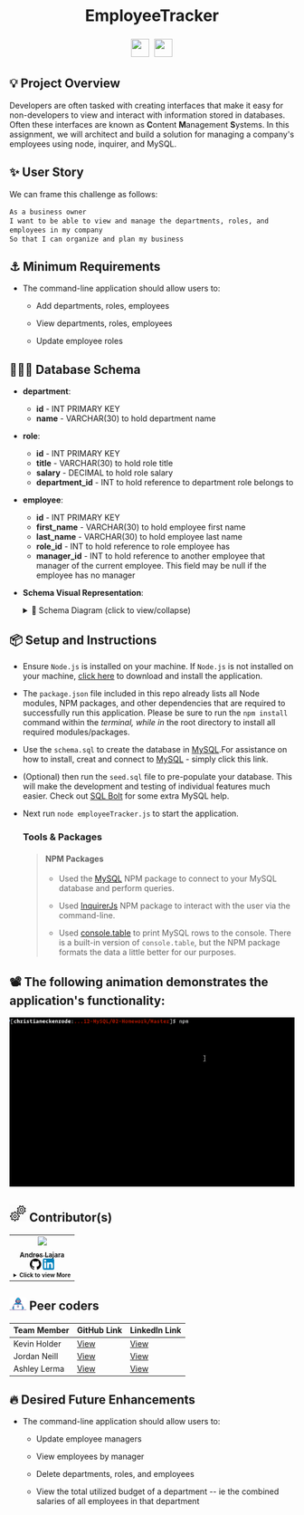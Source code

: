 <h1 align='center'>EmployeeTracker</h1>
  <div align='center'>
    <img height="32" width="32" style="vertical-align:center;margin:4px" src="https://cdn.jsdelivr.net/npm/simple-icons@v3/icons/npm.svg" /img><img  height="32" width="32" padding-left="25px" src="https://cdn.jsdelivr.net/npm/simple-icons@v3/icons/visualstudiocode.svg" style="vertical-align:center; margin:5px" </img> </div>

## 💡 Project Overview

Developers are often tasked with creating interfaces that make it easy for non-developers to view and interact with information stored in databases. Often these interfaces are known as **C**ontent **M**anagement **S**ystems. In this assignment, we will architect and build a solution for managing a company's employees using node, inquirer, and MySQL.

## ✨ User Story

We can frame this challenge as follows:

```
As a business owner
I want to be able to view and manage the departments, roles, and employees in my company
So that I can organize and plan my business
```

## ⚓ Minimum Requirements

- The command-line application should allow users to:

  - Add departments, roles, employees

  - View departments, roles, employees

  - Update employee roles

## 🧑🏻‍💻 Database Schema

- **department**:

  - **id** - INT PRIMARY KEY
  - **name** - VARCHAR(30) to hold department name

- **role**:

  - **id** - INT PRIMARY KEY
  - **title** - VARCHAR(30) to hold role title
  - **salary** - DECIMAL to hold role salary
  - **department_id** - INT to hold reference to department role belongs to

- **employee**:

  - **id** - INT PRIMARY KEY
  - **first_name** - VARCHAR(30) to hold employee first name
  - **last_name** - VARCHAR(30) to hold employee last name
  - **role_id** - INT to hold reference to role employee has
  - **manager_id** - INT to hold reference to another employee that manager of the current employee. This field may be null if the employee has no manager

- **Schema Visual Representation**:

    <details>
    <summary>🌟 Schema Diagram (click to view/collapse)</summary>
    1 of 1
    <img src="./Assets/schema.png">
    </details>

## 📦 Setup and Instructions

- Ensure `Node.js` is installed on your machine. If `Node.js` is not installed on your machine, [click here](https://nodejs.org/en/) to download and install the application.
- The `package.json` file included in this repo already lists all Node modules, NPM packages, and other dependencies that are required to successfully run this application. Please be sure to run the `npm install` command within the _terminal, while in_ the root directory to install all required modules/packages.
- Use the `schema.sql` to create the database in [MySQL](https://www.mysqltutorial.org/).For assistance on how to install, creat and connect to [MySQL](https://www.mysqltutorial.org/getting-started-with-mysql/) - simply click this link.
- (Optional) then run the `seed.sql` file to pre-populate your database. This will make the development and testing of individual features much easier. Check out [SQL Bolt](https://sqlbolt.com/) for some extra MySQL help.

- Next run `node employeeTracker.js` to start the application.

  ### Tools & Packages

  > #### NPM Packages
  >
  > - Used the [MySQL](https://www.npmjs.com/package/mysql) NPM package to connect to your MySQL database and perform queries.
  >
  > - Used [InquirerJs](https://www.npmjs.com/package/inquirer/v/0.2.3) NPM package to interact with the user via the command-line.
  >
  > - Used [console.table](https://www.npmjs.com/package/console.table) to print MySQL rows to the console. There is a built-in version of `console.table`, but the NPM package formats the data a little better for our purposes.

## 📽️ The following animation demonstrates the application's functionality:

![Employee Tracker](Assets/employee-tracker.gif)

## <img src="Assets/settings.gif" width="30px"> Contributor(s)

<table>
  <tr>
    <td align="center"><a href="https://juanlajara.github.io/portfolio.html"><img src="https://avatars0.githubusercontent.com/u/54958540" width="100px;" /><br /><sub><b>Andres Lajara</b></sub></a><br />
   <a href="https://github.com/juanlajara"><img src="./Assets/github.svg" width="20px;" alt=""></a>
   <a href="https://www.linkedin.com/in/juan-andres-lajara-179a8442"><img src="./Assets/linkedin.svg" width="20px;" alt=""></a>
    <details>
      <summary style="font-size:10px"><b>Click<b> to view More</summary>

[![Github Stats By Anurag](https://github-readme-stats.vercel.app/api?username=juanlajara&show_icons=true&title_color=fff&icon_color=79ff97&text_color=9f9f9f&bg_color=151515)](https://github.com/anuraghazra/github-readme-stats)

  </details>

  </td> 
  </tr>
</table>

## <img src="Assets/peerCoders.gif" width="30px"> Peer coders

| Team Member  | GitHub Link                              | LinkedIn Link                                               |
| ------------ | ---------------------------------------- | ----------------------------------------------------------- |
| Kevin Holder | [View](https://github.com/kholder777)    | [View](https://www.linkedin.com/in/kevin-holder-25476788/)  |
| Jordan Neill | [View](https://github.com/jordanalexis6) | [View](https://www.linkedin.com/in/jordan-neill-a48b681a0/) |
| Ashley Lerma | [View](https://github.com/AshleyLerma)   | [View](https://www.linkedin.com/in/ashleylerma/)            |

## 🔥 Desired Future Enhancements

- The command-line application should allow users to:

  - Update employee managers

  - View employees by manager

  - Delete departments, roles, and employees

  - View the total utilized budget of a department -- ie the combined salaries of all employees in that department
